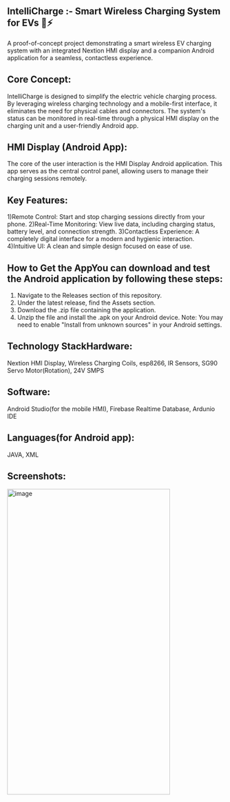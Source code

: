 ## IntelliCharge :- Smart Wireless Charging System for EVs 🚗⚡
A proof-of-concept project demonstrating a smart wireless EV charging system with an integrated Nextion HMI display and a companion Android application for a seamless, contactless experience.

## Core Concept:
IntelliCharge is designed to simplify the electric vehicle charging process. By leveraging wireless charging technology and a mobile-first interface, it eliminates the need for physical cables and connectors. The system's status can be monitored in real-time through a physical HMI display on the charging unit and a user-friendly Android app.

## HMI Display (Android App):
The core of the user interaction is the HMI Display Android application. This app serves as the central control panel, allowing users to manage their charging sessions remotely.

## Key Features:
1)Remote Control: Start and stop charging sessions directly from your phone.
2)Real-Time Monitoring: View live data, including charging status, battery level, and connection strength.
3)Contactless Experience: A completely digital interface for a modern and hygienic interaction. 
4)Intuitive UI: A clean and simple design focused on ease of use. 

## How to Get the AppYou can download and test the Android application by following these steps:
1) Navigate to the Releases section of this repository.
2) Under the latest release, find the Assets section.
3) Download the .zip file containing the application.
4) Unzip the file and install the .apk on your Android device.
   Note: You may need to enable "Install from unknown sources" in your Android settings.

## Technology StackHardware: 
Nextion HMI Display, Wireless Charging Coils, esp8266, IR Sensors, SG90 Servo Motor(Rotation), 24V SMPS

## Software:
Android Studio(for the mobile HMI), Firebase Realtime Database, Ardunio IDE

## Languages(for Android app): 
JAVA, XML

## Screenshots:
<img width="378" height="708" alt="image" src="https://github.com/user-attachments/assets/6f7489f3-2eb1-44f5-bf52-c2bede84d79b" />
